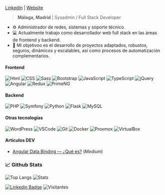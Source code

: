 [LinkedIn](https://www.linkedin.com/in/josegarciarodriguez) | [Website](https://personal-jgarcia.vercel.app)

> **Málaga, Madrid** | Sysadmin / Full Stack Developer

- ⚙ Administrador de redes, sistemas y soporte técnico.
- 💻 Actualmente trabajo como desarrollador web full stack en las áreas de frontend y backend.
- 🎯 Mi objetivoo es el desarrollo de proyectos adaptados, robustos, seguros, dinámicos y escalables, así como procesos de automatización complementarios.

#### Frontend
![Html](https://img.shields.io/badge/HTML5-E34F26?style=for-the-badge&logo=html5&logoColor=white)
![CSS](https://img.shields.io/badge/CSS3-1572B6?style=for-the-badge&logo=css3&logoColor=white)
![Sass](https://img.shields.io/badge/Sass-CC6699?style=for-the-badge&logo=sass&logoColor=white)
![Bootstrap](https://img.shields.io/badge/Bootstrap-563D7C?style=for-the-badge&logo=bootstrap&logoColor=white)
![JavaScript](https://img.shields.io/badge/JavaScript-F7DF1E?style=for-the-badge&logo=javascript&logoColor=black)
![TypeScript](https://img.shields.io/badge/TypeScript-2f72bc?style=for-the-badge&logo=typescript&logoColor=61DAFB)
![jQuery](https://img.shields.io/badge/Jquery-1064a5?style=for-the-badge&logo=jquery&logoColor=white)
![Angular](https://img.shields.io/badge/Angular-d2002f?style=for-the-badge&logo=angular&logoColor=white)
![Redux](https://img.shields.io/badge/NgRx%20/%20Redux-593D88?style=for-the-badge&logo=redux&logoColor=white)
![PrimeNG](https://img.shields.io/badge/PrimeNG-e0002a?style=for-the-badge)

#### Backend
![PHP](https://img.shields.io/badge/PHP-777BB4?style=for-the-badge&logo=php&logoColor=white)
![Symfony](https://img.shields.io/badge/Symfony-9f00c5?style=for-the-badge&logo=symfony&logoColor=white)
![Python](https://img.shields.io/badge/Python-366c9a?style=for-the-badge&logo=python&logoColor=white)
![Flask](https://img.shields.io/badge/Flask-1b6d74?style=for-the-badge&logo=flask&logoColor=white)
![MySQL](https://img.shields.io/badge/Firebird%20/%20PostgreSQL%20/%20MySQL%20/%20SQLServer-d88700?style=for-the-badge)

#### Otras tecnologías
![WordPress](https://img.shields.io/badge/WordPress-2c90b2?style=for-the-badge&logo=wordpress&logoColor=white)
![VSCode](https://img.shields.io/badge/VSCode-2e7db3?style=for-the-badge&logo=visual-studio-code&logoColor=white)
![Git](https://img.shields.io/badge/Git-e84e31?style=for-the-badge&logo=git&logoColor=white)
![Docker](https://img.shields.io/badge/Docker-2496ed?style=for-the-badge&logo=docker&logoColor=white)
![Proxmox](https://img.shields.io/badge/Proxmox-e57100?style=for-the-badge&logo=proxmox&logoColor=white)
![VirtualBox](https://img.shields.io/badge/VirtualBox-90a0aa?style=for-the-badge&logo=virtualbox&logoColor=white)

#### Artículos DEV
- <a href="https://medium.com/@joseclementegarciarodriguez/dominando-el-data-binding-en-angular-3c2556524111" target="_blank">Angular Data Binding — ¿Qué es?</a> (_Medium_)

### 📈 Github Stats

![Top Langs](https://github-readme-stats.vercel.app/api/top-langs/?username=m4n50n&layout=compact&text_color=daf7dc&bg_color=151515)
![Stats](https://github-readme-stats.vercel.app/api?username=m4n50n&include_all_commits=true&count_private=true&show_icons=true&line_height=20&text_color=daf7dc&bg_color=151515)

[![Linkedin Badge](https://img.shields.io/badge/-Jose_Clemente_García_Rodríguez-blue?style=flat-square&logo=Linkedin&logoColor=white&link=https://https://www.linkedin.com/in/josegarciarodriguez/)](https://www.linkedin.com/in/josegarciarodriguez/) 
 ![Visitantes](https://visitor-badge.laobi.icu/badge?page_id=m4n50n.m4n50n)
